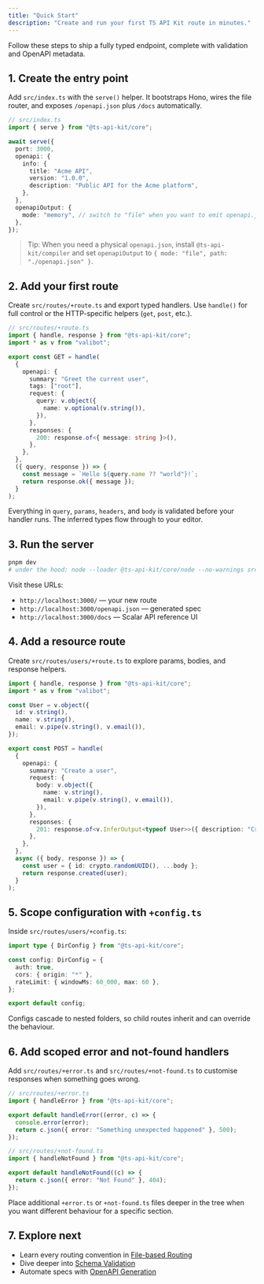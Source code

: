 ```yaml
---
title: "Quick Start"
description: "Create and run your first TS API Kit route in minutes."
---
```


Follow these steps to ship a fully typed endpoint, complete with validation and OpenAPI metadata.

## 1. Create the entry point

Add `src/index.ts` with the `serve()` helper. It bootstraps Hono, wires the file router, and exposes `/openapi.json` plus `/docs` automatically.

```ts
// src/index.ts
import { serve } from "@ts-api-kit/core";

await serve({
  port: 3000,
  openapi: {
    info: {
      title: "Acme API",
      version: "1.0.0",
      description: "Public API for the Acme platform",
    },
  },
  openapiOutput: {
    mode: "memory", // switch to "file" when you want to emit openapi.json
  },
});
```

> Tip: When you need a physical `openapi.json`, install `@ts-api-kit/compiler` and set `openapiOutput` to `{ mode: "file", path: "./openapi.json" }`.

## 2. Add your first route

Create `src/routes/+route.ts` and export typed handlers. Use `handle()` for full control or the HTTP-specific helpers (`get`, `post`, etc.).

```ts
// src/routes/+route.ts
import { handle, response } from "@ts-api-kit/core";
import * as v from "valibot";

export const GET = handle(
  {
    openapi: {
      summary: "Greet the current user",
      tags: ["root"],
      request: {
        query: v.object({
          name: v.optional(v.string()),
        }),
      },
      responses: {
        200: response.of<{ message: string }>(),
      },
    },
  },
  ({ query, response }) => {
    const message = `Hello ${query.name ?? "world"}!`;
    return response.ok({ message });
  }
);
```

Everything in `query`, `params`, `headers`, and `body` is validated before your handler runs. The inferred types flow through to your editor.

## 3. Run the server

```bash
pnpm dev
# under the hood: node --loader @ts-api-kit/core/node --no-warnings src/index.ts
```

Visit these URLs:

- `http://localhost:3000/` &mdash; your new route
- `http://localhost:3000/openapi.json` &mdash; generated spec
- `http://localhost:3000/docs` &mdash; Scalar API reference UI

## 4. Add a resource route

Create `src/routes/users/+route.ts` to explore params, bodies, and response helpers.

```ts
import { handle, response } from "@ts-api-kit/core";
import * as v from "valibot";

const User = v.object({
  id: v.string(),
  name: v.string(),
  email: v.pipe(v.string(), v.email()),
});

export const POST = handle(
  {
    openapi: {
      summary: "Create a user",
      request: {
        body: v.object({
          name: v.string(),
          email: v.pipe(v.string(), v.email()),
        }),
      },
      responses: {
        201: response.of<v.InferOutput<typeof User>>({ description: "Created" }),
      },
    },
  },
  async ({ body, response }) => {
    const user = { id: crypto.randomUUID(), ...body };
    return response.created(user);
  }
);
```

## 5. Scope configuration with `+config.ts`

Inside `src/routes/users/+config.ts`:

```ts
import type { DirConfig } from "@ts-api-kit/core";

const config: DirConfig = {
  auth: true,
  cors: { origin: "*" },
  rateLimit: { windowMs: 60_000, max: 60 },
};

export default config;
```

Configs cascade to nested folders, so child routes inherit and can override the behaviour.

## 6. Add scoped error and not-found handlers

Add `src/routes/+error.ts` and `src/routes/+not-found.ts` to customise responses when something goes wrong.

```ts
// src/routes/+error.ts
import { handleError } from "@ts-api-kit/core";

export default handleError((error, c) => {
  console.error(error);
  return c.json({ error: "Something unexpected happened" }, 500);
});
```

```ts
// src/routes/+not-found.ts
import { handleNotFound } from "@ts-api-kit/core";

export default handleNotFound((c) => {
  return c.json({ error: "Not Found" }, 404);
});
```

Place additional `+error.ts` or `+not-found.ts` files deeper in the tree when you want different behaviour for a specific section.

## 7. Explore next

- Learn every routing convention in [File-based Routing](/guides/file-based-routing)
- Dive deeper into [Schema Validation](/guides/schema-validation)
- Automate specs with [OpenAPI Generation](/guides/openapi-generation)
